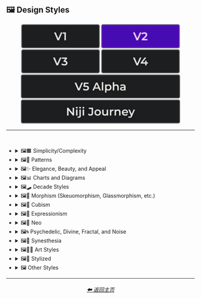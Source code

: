 <h2>🖼 Design Styles</h2>

<div align="center">

[<img src="/Images/Repo_Parts/Buttons/Version_Buttons/button_version_V1_inactive.webp?raw=true" alt="MidJourney V1" height="64" />](/Pages/MJ_V1/Style_Pages/Sphere/Design_Styles.md)
[<img src="/Images/Repo_Parts/Buttons/Version_Buttons/button_version_V2_active.webp?raw=true" alt="MidJourney V2" height="64" />](/Pages/MJ_V2/Style_Pages/Sphere/Design_Styles.md)
[<img src="/Images/Repo_Parts/Buttons/Version_Buttons/button_version_V3_inactive.webp?raw=true" alt="MidJourney V3" height="64" />](/Pages/MJ_V3/Style_Pages/Sphere/Design_Styles.md)
[<img src="/Images/Repo_Parts/Buttons/Version_Buttons/button_version_V4_inactive.webp?raw=true" alt="MidJourney V4" height="64" />](/Pages/MJ_V4/Style_Pages/Just_The_Style/Design_Styles.md)
<br>
[<img src="/Images/Repo_Parts/Buttons/Version_Buttons/button_version_V5_Alpha_inactive_half.webp?raw=true" alt="MidJourney V5" height="64" />](/Pages/MJ_V5/Style_Pages/Just_The_Style/Design_Styles.md)
[<img src="/Images/Repo_Parts/Buttons/Version_Buttons/button_version_niji_inactive_half.webp?raw=true" alt="Niji Journey" height="64" />](/Pages/Niji_Journey/Style_Pages/Design_Styles.md)

</div>

<hr>
<br>


- <details><summary>🖼🟧 Simplicity/Complexity</summary><p><div align="center">

    | Simple | Simplicity | Basic |
    | :-: | :-: | :-: |
    | <img src="/Images/MJ_V2/MidJourney_Styles_(sphere)/sphere_Simple.webp?raw=true" width="256" /> | <img src="/Images/MJ_V2/MidJourney_Styles_(sphere)/Wave_13/sphere_Simplicity.webp?raw=true" width="256" /> | <img src="/Images/MJ_V2/MidJourney_Styles_(sphere)/sphere_basic.webp?raw=true" width="256" /> |
    
    <br>
    
    | Details | Detailed | Hyperdetailed |
    | :-: | :-: | :-: |
    | <img src="/Images/MJ_V2/MidJourney_Styles_(sphere)/Wave_14/sphere_Details.webp?raw=true" width="256" /> | <img src="/Images/MJ_V2/MidJourney_Styles_(sphere)/sphere_detailed.webp?raw=true" width="256" /> | <img src="/Images/MJ_V2/MidJourney_Styles_(sphere)/sphere_hyperdetailed.webp?raw=true" width="256" /> |

    <br>

    | Ornate |
    | :-: |
    | <img src="/Images/MJ_V2/MidJourney_Styles_(sphere)/sphere_Ornate.webp?raw=true" width="256" /> |
    
    <br>

    | Complex | Complexity | Multiplex |
    | :-: | :-: | :-: |
    | <img src="/Images/MJ_V2/MidJourney_Styles_(sphere)/sphere_Complex.webp?raw=true" width="256" /> | <img src="/Images/MJ_V2/MidJourney_Styles_(sphere)/Wave_13/sphere_Complexity.webp?raw=true" width="256" /> | <img src="/Images/MJ_V2/MidJourney_Styles_(sphere)/sphere_Multiplex.webp?raw=true" width="256" /> |
    
    <br>

    | Kolmogorov Complexity | Cluttered | Greeble |
    | :-: | :-: | :-: |
    | <img src="/Images/MJ_V2/MidJourney_Styles_(sphere)/sphere_Kolmogorov_Complexity.webp?raw=true" width="256" /> | <img src="/Images/MJ_V2/MidJourney_Styles_(sphere)/sphere_Cluttered.webp?raw=true" width="256" /> | <img src="/Images/MJ_V2/MidJourney_Styles_(sphere)/sphere_Greeble.webp?raw=true" width="256" /> |

    <br>

    | Chaotic | Confusing | Incoherent |
    | :-: | :-: | :-: |
    | <img src="/Images/MJ_V2/MidJourney_Styles_(sphere)/sphere_Chaotic.webp?raw=true" width="256" /> | <img src="/Images/MJ_V2/MidJourney_Styles_(sphere)/sphere_Confusing.webp?raw=true" width="256" /> | <img src="/Images/MJ_V2/MidJourney_Styles_(sphere)/sphere_Incoherent.webp?raw=true" width="256" /> |
    
    <br>

    | Intricate | Surface Detail | Intricate Surface Detail |
    | :-: | :-: | :-: |
    | <img src="/Images/MJ_V2/MidJourney_Styles_(sphere)/sphere_Intricate.webp?raw=true" width="256" /> | <img src="/Images/MJ_V2/MidJourney_Styles_(sphere)/sphere_Surface_Detail.webp?raw=true" width="256" /> | <img src="/Images/MJ_V2/MidJourney_Styles_(sphere)/sphere_Intricate_Surface_Detail.webp?raw=true" width="256" /> |
    
    <br>
    
    | Minimalist | Maximalist | Intricate Maximalism |
    | :-: | :-: | :-: |
    | <img src="/Images/MJ_V2/MidJourney_Styles_(sphere)/sphere_minimalist.webp?raw=true" width="256" /> | <img src="/Images/MJ_V2/MidJourney_Styles_(sphere)/sphere_maximalist.webp?raw=true" width="256" /> | <img src="/Images/MJ_V2/MidJourney_Styles_(sphere)/sphere_Intricatemaximalism.webp?raw=true" width="256" /> |

    <br>
    
    | Flat | Flat Design | Ukiyo-e Flat Design |
    | :-: | :-: | :-: |
    | <img src="/Images/MJ_V2/MidJourney_Styles_(sphere)/sphere_flat.webp?raw=true" width="256" /> | <img src="/Images/MJ_V2/MidJourney_Styles_(sphere)/sphere_FlatDesign.webp?raw=true" width="256" /> | <img src="/Images/MJ_V2/MidJourney_Styles_(sphere)/sphere_Ukiyo-eflatdesign.webp?raw=true" width="256" /> |

    <br>
    
    | Isotype |
    | :-: |
    | <img src="/Images/MJ_V2/MidJourney_Styles_(sphere)/sphere_Isotype.webp?raw=true" width="256" /> |

    <br>
    
    | Flat Shading |
    | :-: |
    | <img src="/Images/MJ_V2/MidJourney_Styles_(sphere)/sphere_FlatShading.webp?raw=true" width="256" /> |
    
  </div></p></details>
    
    
    
- <details><summary>🖼🎨 Patterns</summary><p><div align="center">

    | Patterns | Polka Dot | Pinstripe |
    | :-: | :-: | :-: |
    | <img src="/Images/MJ_V2/MidJourney_Styles_(sphere)/sphere_patterns.webp?raw=true" width="256" /> | <img src="/Images/MJ_V2/MidJourney_Styles_(sphere)/sphere_PolkaDot.webp?raw=true" width="256" /> | <img src="/Images/MJ_V2/MidJourney_Styles_(sphere)/sphere_Pinstripe.webp?raw=true" width="256" /> |
    
    <br>
    
    | Grid | Axis Lines | Checkerboard |
    | :-: | :-: | :-: |
    | <img src="/Images/MJ_V2/MidJourney_Styles_(sphere)/sphere_Grid.webp?raw=true" width="256" /> | <img src="/Images/MJ_V2/MidJourney_Styles_(sphere)/Wave_14/sphere_Axis_Lines.webp?raw=true" width="256" /> | <img src="/Images/MJ_V2/MidJourney_Styles_(sphere)/sphere_Checkerboard.webp?raw=true" width="256" /> |

    <br>

    | Halftone |
    | :-: |
    | <img src="/Images/MJ_V2/MidJourney_Styles_(sphere)/sphere_halftone.webp?raw=true" width="256" /> |

    <br>
    
    | Camouflage | Damask Patterns | Memphis Pattern |
    | :-: | :-: | :-: |
    | <img src="/Images/MJ_V2/MidJourney_Styles_(sphere)/sphere_Camouflage.webp?raw=true" width="256" /> | <img src="/Images/MJ_V2/MidJourney_Styles_(sphere)/sphere_DamaskPatterns.webp?raw=true" width="256" /> | <img src="/Images/MJ_V2/MidJourney_Styles_(sphere)/sphere_MemphisPattern.webp?raw=true" width="256" /> |
    
    <br>
    
    | Parametric Patterns | Diffraction Patterns | Voronoi |
    | :-: | :-: | :-: |
    | <img src="/Images/MJ_V2/MidJourney_Styles_(sphere)/sphere_Parametricpatterns.webp?raw=true" width="256" /> | <img src="/Images/MJ_V2/MidJourney_Styles_(sphere)/sphere_DiffractionPatterns.webp?raw=true" width="256" /> | <img src="/Images/MJ_V2/MidJourney_Styles_(sphere)/sphere_Voronoi.webp?raw=true" width="256" /> |
    
    <br>
    
    | Zebra Pattern | Tiger Pattern | Cow Pattern |
    | :-: | :-: | :-: |
    | <img src="/Images/MJ_V2/MidJourney_Styles_(sphere)/sphere_ZebraPattern.webp?raw=true" width="256" /> | <img src="/Images/MJ_V2/MidJourney_Styles_(sphere)/sphere_TigerPattern.webp?raw=true" width="256" /> | <img src="/Images/MJ_V2/MidJourney_Styles_(sphere)/Wave_11/sphere_Cow_Pattern.webp?raw=true" width="256" /> |

    <br>

    | Rorschach |
    | :-: |
    | <img src="/Images/MJ_V2/MidJourney_Styles_(sphere)/sphere_Rorschach.webp?raw=true" width="256" /> |

  </div></p></details>



- <details><summary>🖼✨ Elegance, Beauty, and Appeal</summary><p><div align="center">

    | Elegant | Elegance |
    | :-: | :-: |
    | <img src="/Images/MJ_V2/MidJourney_Styles_(sphere)/sphere_Elegant.webp?raw=true" width="256" /> | <img src="/Images/MJ_V2/MidJourney_Styles_(sphere)/Wave_13/sphere_Elegance.webp?raw=true" width="256" /> |

    <br>

    | Beauty | Beautiful |
    | :-: | :-: |
    | <img src="/Images/MJ_V2/MidJourney_Styles_(sphere)/Wave_13/sphere_Beauty.webp?raw=true" width="256" /> | <img src="/Images/MJ_V2/MidJourney_Styles_(sphere)/sphere_Beautiful.webp?raw=true" width="256" /> |

    <br>

    | Appeal | Appealing | Marvelous |
    | :-: | :-: | :-: |
    | <img src="/Images/MJ_V2/MidJourney_Styles_(sphere)/Wave_13/sphere_Appeal.webp?raw=true" width="256" /> | <img src="/Images/MJ_V2/MidJourney_Styles_(sphere)/sphere_Appealing.webp?raw=true" width="256" /> | <img src="/Images/MJ_V2/MidJourney_Styles_(sphere)/sphere_Marvelous.webp?raw=true" width="256" /> |
    
    <br>

    | Luxury | Luxurious | Luxe |
    | :-: | :-: | :-: |
    | <img src="/Images/MJ_V2/MidJourney_Styles_(sphere)/sphere_Luxury.webp?raw=true" width="256" /> | <img src="/Images/MJ_V2/MidJourney_Styles_(sphere)/Wave_9/sphere_Luxurious.webp?raw=true" width="256" /> | <img src="/Images/MJ_V2/MidJourney_Styles_(sphere)/Wave_9/sphere_Luxe.webp?raw=true" width="256" /> |
    
    <br>
    
    | Low-Quality | Medium-Quality |
    | :-: | :-: |
    | <img src="/Images/MJ_V2/MidJourney_Styles_(sphere)/Wave_10/sphere_Low-Quality.webp?raw=true" width="256" /> | <img src="/Images/MJ_V2/MidJourney_Styles_(sphere)/Wave_10/sphere_Medium-Quality.webp?raw=true" width="256" /> |
    
    <br>
    
    | High-Quality | Ultra-Quality | Ultra Quality |
    | :-: | :-: | :-: |
    | <img src="/Images/MJ_V2/MidJourney_Styles_(sphere)/Wave_10/sphere_High-Quality.webp?raw=true" width="256" /> | <img src="/Images/MJ_V2/MidJourney_Styles_(sphere)/Wave_10/sphere_Ultra-Quality.webp?raw=true" width="256" /> | <img src="/Images/MJ_V2/MidJourney_Styles_(sphere)/Wave_10/sphere_Ultra_Quality.webp?raw=true" width="256" /> |

    <br>

    | Perfection |
    | :-: |
    | <img src="/Images/MJ_V2/MidJourney_Styles_(sphere)/sphere_Perfection.webp?raw=true" width="256" /> |

  </div></p></details>



- <details><summary>🖼📊 Charts and Diagrams</summary><p><div align="center">

    | Chart | Graph | Diagram |
    | :-: | :-: | :-: |
    | <img src="/Images/MJ_V2/MidJourney_Styles_(sphere)/sphere_Chart.webp?raw=true" width="256" /> | <img src="/Images/MJ_V2/MidJourney_Styles_(sphere)/sphere_Graph.webp?raw=true" width="256" /> | <img src="/Images/MJ_V2/MidJourney_Styles_(sphere)/sphere_Diagram.webp?raw=true" width="256" /> |
    
    <br>
    
    | Ideogram | Pictogram | Phase-Space |
    | :-: | :-: | :-: |
    | <img src="/Images/MJ_V2/MidJourney_Styles_(sphere)/sphere_Ideogram.webp?raw=true" width="256" /> | <img src="/Images/MJ_V2/MidJourney_Styles_(sphere)/sphere_Pictogram.webp?raw=true" width="256" /> | <img src="/Images/MJ_V2/MidJourney_Styles_(sphere)/sphere_Phase-Space.webp?raw=true" width="256" /> |
    
    <br>
    
    | Feynman Diagram | Map | Schematic |
    | :-: | :-: | :-: |
    | <img src="/Images/MJ_V2/MidJourney_Styles_(sphere)/sphere_FeynmanDiagram.webp?raw=true" width="256" /> | <img src="/Images/MJ_V2/MidJourney_Styles_(sphere)/sphere_Map.webp?raw=true" width="256" /> | <img src="/Images/MJ_V2/MidJourney_Styles_(sphere)/sphere_Schematic.webp?raw=true" width="256" /> |

  </div></p></details>



- <details><summary>🖼🛹 Decade Styles</summary><p><div align="center">

    | 20s | 20s Pattern | 1920s Decor |
    | :-: | :-: | :-: |
    | <img src="/Images/MJ_V2/MidJourney_Styles_(sphere)/sphere_20s.webp?raw=true" width="256" /> | <img src="/Images/MJ_V2/MidJourney_Styles_(sphere)/sphere_20sPattern.webp?raw=true" width="256" /> | <img src="/Images/MJ_V2/MidJourney_Styles_(sphere)/sphere_1920sDecor.webp?raw=true" width="256" /> |
    
    <br>
    
    | 30s | 30s Pattern | 1930s Decor |
    | :-: | :-: | :-: |
    | <img src="/Images/MJ_V2/MidJourney_Styles_(sphere)/sphere_30s.webp?raw=true" width="256" /> | <img src="/Images/MJ_V2/MidJourney_Styles_(sphere)/sphere_30sPattern.webp?raw=true" width="256" /> | <img src="/Images/MJ_V2/MidJourney_Styles_(sphere)/sphere_1930sDecor.webp?raw=true" width="256" /> |
    
    <br>
    
    | 40s | 40s Pattern | 1940s Decor |
    | :-: | :-: | :-: |
    | <img src="/Images/MJ_V2/MidJourney_Styles_(sphere)/sphere_40s.webp?raw=true" width="256" /> | <img src="/Images/MJ_V2/MidJourney_Styles_(sphere)/sphere_40sPattern.webp?raw=true" width="256" /> | <img src="/Images/MJ_V2/MidJourney_Styles_(sphere)/sphere_1940sDecor.webp?raw=true" width="256" /> |
    
    <br>

    | 50s | 50s Pattern | 1950s Decor |
    | :-: | :-: | :-: |
    | <img src="/Images/MJ_V2/MidJourney_Styles_(sphere)/sphere_50s.webp?raw=true" width="256" /> | <img src="/Images/MJ_V2/MidJourney_Styles_(sphere)/sphere_50sPattern.webp?raw=true" width="256" /> | <img src="/Images/MJ_V2/MidJourney_Styles_(sphere)/sphere_1950sDecor.webp?raw=true" width="256" /> |
    
    <br>
    
    | 60s | 60s Pattern | 1960s Decor |
    | :-: | :-: | :-: |
    | <img src="/Images/MJ_V2/MidJourney_Styles_(sphere)/sphere_60s.webp?raw=true" width="256" /> | <img src="/Images/MJ_V2/MidJourney_Styles_(sphere)/sphere_60sPattern.webp?raw=true" width="256" /> | <img src="/Images/MJ_V2/MidJourney_Styles_(sphere)/sphere_1960sDecor.webp?raw=true" width="256" /> |
    
    <br>
    
    | 70s | 70s Pattern | 1970s Decor |
    | :-: | :-: | :-: |
    | <img src="/Images/MJ_V2/MidJourney_Styles_(sphere)/sphere_70s.webp?raw=true" width="256" /> | <img src="/Images/MJ_V2/MidJourney_Styles_(sphere)/sphere_70sPattern.webp?raw=true" width="256" /> | <img src="/Images/MJ_V2/MidJourney_Styles_(sphere)/sphere_1970sDecor.webp?raw=true" width="256" /> |
    
    <br>

    | 80s | 80s Pattern | 1980s Decor |
    | :-: | :-: | :-: |
    | <img src="/Images/MJ_V2/MidJourney_Styles_(sphere)/sphere_80s.webp?raw=true" width="256" /> | <img src="/Images/MJ_V2/MidJourney_Styles_(sphere)/sphere_80sPattern.webp?raw=true" width="256" /> | <img src="/Images/MJ_V2/MidJourney_Styles_(sphere)/sphere_1980sDecor.webp?raw=true" width="256" /> |
    
    <br>
    
    | 90s | 90s Pattern | 1990s Decor |
    | :-: | :-: | :-: |
    | <img src="/Images/MJ_V2/MidJourney_Styles_(sphere)/sphere_90s.webp?raw=true" width="256" /> | <img src="/Images/MJ_V2/MidJourney_Styles_(sphere)/sphere_90sPattern.webp?raw=true" width="256" /> | <img src="/Images/MJ_V2/MidJourney_Styles_(sphere)/sphere_1990sDecor.webp?raw=true" width="256" /> |
    
    <br>
    
    | Y2K Design | Y2K Pattern |
    | :-: | :-: |
    | <img src="/Images/MJ_V2/MidJourney_Styles_(sphere)/sphere_Y2Kdesign.webp?raw=true" width="256" /> | <img src="/Images/MJ_V2/MidJourney_Styles_(sphere)/sphere_Y2KPattern.webp?raw=true" width="256" /> |
    
    <br>

    | 2000s Pattern | 2000s Decor |
    | :-: | :-: |
    | <img src="/Images/MJ_V2/MidJourney_Styles_(sphere)/sphere_2000sPattern.webp?raw=true" width="256" /> | <img src="/Images/MJ_V2/MidJourney_Styles_(sphere)/sphere_2000sDecor.webp?raw=true" width="256" /> |

    <br>

    | 2010s Decor | 2020s Decor |
    | :-: | :-: |
    | <img src="/Images/MJ_V2/MidJourney_Styles_(sphere)/sphere_2010sDecor.webp?raw=true" width="256" /> | <img src="/Images/MJ_V2/MidJourney_Styles_(sphere)/sphere_2020sDecor.webp?raw=true" width="256" /> |

    <br>

    | 1100s | 1200s | 1300s |
    | :-: | :-: | :-: |
    | <img src="/Images/MJ_V2/MidJourney_Styles_(sphere)/Wave_12/sphere_1100s.webp?raw=true" width="256" /> | <img src="/Images/MJ_V2/MidJourney_Styles_(sphere)/Wave_12/sphere_1200s.webp?raw=true" width="256" /> | <img src="/Images/MJ_V2/MidJourney_Styles_(sphere)/Wave_12/sphere_1300s.webp?raw=true" width="256" /> |
    
    <br>
    
    | 1400s | 1500s | 1600s |
    | :-: | :-: | :-: |
    | <img src="/Images/MJ_V2/MidJourney_Styles_(sphere)/Wave_12/sphere_1400s.webp?raw=true" width="256" /> | <img src="/Images/MJ_V2/MidJourney_Styles_(sphere)/Wave_12/sphere_1500s.webp?raw=true" width="256" /> | <img src="/Images/MJ_V2/MidJourney_Styles_(sphere)/Wave_12/sphere_1600s.webp?raw=true" width="256" /> |
    
    <br>
    
    | 1700s | 1800s | 1900s |
    | :-: | :-: | :-: |
    | <img src="/Images/MJ_V2/MidJourney_Styles_(sphere)/Wave_12/sphere_1700s.webp?raw=true" width="256" /> | <img src="/Images/MJ_V2/MidJourney_Styles_(sphere)/Wave_12/sphere_1800s.webp?raw=true" width="256" /> | <img src="/Images/MJ_V2/MidJourney_Styles_(sphere)/Wave_12/sphere_1900s.webp?raw=true" width="256" /> |
    
    <br>
    
    | 1950s | 1960s | 1970s |
    | :-: | :-: | :-: |
    | <img src="/Images/MJ_V2/MidJourney_Styles_(sphere)/Wave_12/sphere_1950s.webp?raw=true" width="256" /> | <img src="/Images/MJ_V2/MidJourney_Styles_(sphere)/Wave_12/sphere_1960s.webp?raw=true" width="256" /> | <img src="/Images/MJ_V2/MidJourney_Styles_(sphere)/Wave_12/sphere_1970s.webp?raw=true" width="256" /> |
    
    <br>
    
    | 1980s | 1990s | 2000s |
    | :-: | :-: | :-: |
    | <img src="/Images/MJ_V2/MidJourney_Styles_(sphere)/Wave_12/sphere_1980s.webp?raw=true" width="256" /> | <img src="/Images/MJ_V2/MidJourney_Styles_(sphere)/Wave_12/sphere_1990s.webp?raw=true" width="256" /> | <img src="/Images/MJ_V2/MidJourney_Styles_(sphere)/Wave_12/sphere_2000s.webp?raw=true" width="256" /> |
    
    <br>
    
    | 2010s | 2020s | 3000s |
    | :-: | :-: | :-: |
    | <img src="/Images/MJ_V2/MidJourney_Styles_(sphere)/Wave_12/sphere_2010s.webp?raw=true" width="256" /> | <img src="/Images/MJ_V2/MidJourney_Styles_(sphere)/Wave_12/sphere_2020s.webp?raw=true" width="256" /> | <img src="/Images/MJ_V2/MidJourney_Styles_(sphere)/Wave_12/sphere_3000s.webp?raw=true" width="256" /> |
    
    <br>
    
    | 4000s | 5000s |
    | :-: | :-: |
    | <img src="/Images/MJ_V2/MidJourney_Styles_(sphere)/Wave_12/sphere_4000s.webp?raw=true" width="256" /> | <img src="/Images/MJ_V2/MidJourney_Styles_(sphere)/Wave_12/sphere_5000s.webp?raw=true" width="256" /> |

  </div></p></details>



- <details><summary>🖼🎰 Morphism (Skeuomorphism, Glassmorphism, etc.)</summary><p><div align="center">

    | Morphism |
    | :-: |
    | <img src="/Images/MJ_V2/MidJourney_Styles_(sphere)/Wave_13/sphere_Morphism.webp?raw=true" width="256" /> |
    
    <br>

    | Skeuomorphism | Neumorphism |
    | :-: | :-: |
    | <img src="/Images/MJ_V2/MidJourney_Styles_(sphere)/sphere_skeuomorphism.webp?raw=true" width="256" /> | <img src="/Images/MJ_V2/MidJourney_Styles_(sphere)/sphere_neumorphism.webp?raw=true" width="256" /> |
    
    <br>

    | Neomorphism |
    | :-: |
    | <img src="/Images/MJ_V2/MidJourney_Styles_(sphere)/Wave_11/sphere_Neomorphism.webp?raw=true" width="256" /> |

    <br>
    
    | Glassmorphism | Claymorphism |
    | :-: | :-: |
    | <img src="/Images/MJ_V2/MidJourney_Styles_(sphere)/sphere_glassmorphism.webp?raw=true" width="256" /> | <img src="/Images/MJ_V2/MidJourney_Styles_(sphere)/sphere_claymorphism.webp?raw=true" width="256" /> |

  </div></p></details>



- <details><summary>🖼🧊 Cubism</summary><p><div align="center">

    | Cubism | Synthetic Cubism | Mechanistic Cubism |
    | :-: | :-: | :-: |
    | <img src="/Images/MJ_V2/MidJourney_Styles_(sphere)/sphere_cubism.webp?raw=true" width="256" /> | <img src="/Images/MJ_V2/MidJourney_Styles_(sphere)/sphere_syntheticcubism.webp?raw=true" width="256" /> | <img src="/Images/MJ_V2/MidJourney_Styles_(sphere)/sphere_mechanisticcubism.webp?raw=true" width="256" /> |
    
    <br>
    
    | Proto-Cubism | Cubo-Futurism |
    | :-: | :-: |
    | <img src="/Images/MJ_V2/MidJourney_Styles_(sphere)/sphere_Proto-Cubism.webp?raw=true" width="256" /> | <img src="/Images/MJ_V2/MidJourney_Styles_(sphere)/sphere_Cubo-Futurism.webp?raw=true" width="256" /> |

  </div></p></details>



- <details><summary>🖼🦋 Expressionism</summary><p><div align="center">

    | Expressionism | Cubo-Expressionism |
    | :-: | :-: |
    | <img src="/Images/MJ_V2/MidJourney_Styles_(sphere)/sphere_expressionism.webp?raw=true" width="256" /> | <img src="/Images/MJ_V2/MidJourney_Styles_(sphere)/sphere_cubo-expressionism.webp?raw=true" width="256" /> |
    
    <br>
    
    | Figurative Expressionism | Abstract Expressionism |
    | :-: | :-: |
    | <img src="/Images/MJ_V2/MidJourney_Styles_(sphere)/sphere_figurativeexpressionism.webp?raw=true" width="256" /> | <img src="/Images/MJ_V2/MidJourney_Styles_(sphere)/sphere_abstractexpressionism.webp?raw=true" width="256" /> |

  </div></p></details>



- <details><summary>🖼🔮 Neo</summary><p><div align="center">

    | Neo |
    | :-: |
    | <img src="/Images/MJ_V2/MidJourney_Styles_(sphere)/Wave_13/sphere_Neo.webp?raw=true" width="256" /> |
    
    <br>

    | Neo-Baroque | Neo-Byzantine | Neo-Rococo |
    | :-: | :-: | :-: |
    | <img src="/Images/MJ_V2/MidJourney_Styles_(sphere)/sphere_neo-baroque.webp?raw=true" width="256" /> | <img src="/Images/MJ_V2/MidJourney_Styles_(sphere)/sphere_neo-byzantine.webp?raw=true" width="256" /> | <img src="/Images/MJ_V2/MidJourney_Styles_(sphere)/sphere_neo-rococo.webp?raw=true" width="256" /> |

    <br>

    | Neoclassicism | Neoplasticism |
    | :-: | :-: |
    | <img src="/Images/MJ_V2/MidJourney_Styles_(sphere)/sphere_neoclassicism.webp?raw=true" width="256" /> | <img src="/Images/MJ_V2/MidJourney_Styles_(sphere)/sphere_neoplasticism.webp?raw=true" width="256" /> |

    <br>
    
    | Neo-Dada | Neo-Futurism | NeoSon |
    | :-: | :-: | :-: |
    | <img src="/Images/MJ_V2/MidJourney_Styles_(sphere)/sphere_Neo-Dada.webp?raw=true" width="256" /> | <img src="/Images/MJ_V2/MidJourney_Styles_(sphere)/sphere_Neo-Futurism.webp?raw=true" width="256" /> | <img src="/Images/MJ_V2/MidJourney_Styles_(sphere)/sphere_NeoSon.webp?raw=true" width="256" /> |
    
    <br>
    
    | Neo-Tokyo | Neo-Concretism | Neo-Impressionism |
    | :-: | :-: | :-: |
    | <img src="/Images/MJ_V2/MidJourney_Styles_(sphere)/sphere_Neo-Tokyo.webp?raw=true" width="256" /> | <img src="/Images/MJ_V2/MidJourney_Styles_(sphere)/sphere_neo-concretism.webp?raw=true" width="256" /> | <img src="/Images/MJ_V2/MidJourney_Styles_(sphere)/sphere_Neo-Impressionism.webp?raw=true" width="256" /> |

  </div></p></details>



- <details><summary>🖼🌀 Psychedelic, Divine, Fractal, and Noise</summary><p><div align="center">

    | Psychedelic | Psychedelia | Psychedelica |
    | :-: | :-: | :-: |
    | <img src="/Images/MJ_V2/MidJourney_Styles_(sphere)/Wave_13/sphere_Psychedelic.webp?raw=true" width="256" /> | <img src="/Images/MJ_V2/MidJourney_Styles_(sphere)/Wave_10/sphere_Psychedelia.webp?raw=true" width="256" /> | <img src="/Images/MJ_V2/MidJourney_Styles_(sphere)/sphere_Psychedelica.webp?raw=true" width="256" /> |

    <br>

    | Psychedelic Design | Trippy | Hallucination |
    | :-: | :-: | :-: |
    | <img src="/Images/MJ_V2/MidJourney_Styles_(sphere)/sphere_PsychedelicDesign.webp?raw=true" width="256" /> | <img src="/Images/MJ_V2/MidJourney_Styles_(sphere)/Wave_10/sphere_Trippy.webp?raw=true" width="256" /> | <img src="/Images/MJ_V2/MidJourney_Styles_(sphere)/sphere_Hallucination.webp?raw=true" width="256" /> |

    <br>

    | Acidwave |
    | :-: |
    | <img src="/Images/MJ_V2/MidJourney_Styles_(sphere)/sphere_Acidwave.webp?raw=true" width="256" /> |

    <br>

    | LSD | DMT |
    | :-: | :-: |
    | <img src="/Images/MJ_V2/MidJourney_Styles_(sphere)/Wave_10/sphere_LSD.webp?raw=true" width="256" /> | <img src="/Images/MJ_V2/MidJourney_Styles_(sphere)/Wave_10/sphere_DMT.webp?raw=true" width="256" /> |

    <br>
    
    | Lysergic | Tryptamine | Mescaline |
    | :-: | :-: | :-: |
    | <img src="/Images/MJ_V2/MidJourney_Styles_(sphere)/sphere_Lysergic.webp?raw=true" width="256" /> | <img src="/Images/MJ_V2/MidJourney_Styles_(sphere)/sphere_Tryptamine.webp?raw=true" width="256" /> | <img src="/Images/MJ_V2/MidJourney_Styles_(sphere)/sphere_Mescaline.webp?raw=true" width="256" /> |

    <br>
    
    | Kaleidoscope | Teleidoscope |
    | :-: | :-: |
    | <img src="/Images/MJ_V2/MidJourney_Styles_(sphere)/sphere_Kaleidoscope.webp?raw=true" width="256" /> | <img src="/Images/MJ_V2/MidJourney_Styles_(sphere)/Wave_11/sphere_Teleidoscope.webp?raw=true" width="256" /> |
    
    <br>

    | Spirograph | Mandala |
    | :-: | :-: |
    | <img src="/Images/MJ_V2/MidJourney_Styles_(sphere)/sphere_Spirograph.webp?raw=true" width="256" /> | <img src="/Images/MJ_V2/MidJourney_Styles_(sphere)/sphere_mandala.webp?raw=true" width="256" /> |

    <br>
    
    | Hippie | Hyperbolic |
    | :-: | :-: |
    | <img src="/Images/MJ_V2/MidJourney_Styles_(sphere)/sphere_Hippie.webp?raw=true" width="256" /> | <img src="/Images/MJ_V2/MidJourney_Styles_(sphere)/sphere_hyperbolic.webp?raw=true" width="256" /> |

    <br>

    | Flower of Life | Sacred Geometry |
    | :-: | :-: |
    | <img src="/Images/MJ_V2/MidJourney_Styles_(sphere)/Wave_11/sphere_Flower_of_Life.webp?raw=true" width="256" /> | <img src="/Images/MJ_V2/MidJourney_Styles_(sphere)/Wave_9/sphere_Sacred_Geometry.webp?raw=true" width="256" /> |

    <br>

    | Chakra | Aura | Quantum |
    | :-: | :-: | :-: |
    | <img src="/Images/MJ_V2/MidJourney_Styles_(sphere)/sphere_Chakra.webp?raw=true" width="256" /> | <img src="/Images/MJ_V2/MidJourney_Styles_(sphere)/sphere_Aura.webp?raw=true" width="256" /> | <img src="/Images/MJ_V2/MidJourney_Styles_(sphere)/sphere_Quantum.webp?raw=true" width="256" /> |
    
    <br>

    | Divine | Ineffable | Sacred |
    | :-: | :-: | :-: |
    | <img src="/Images/MJ_V2/MidJourney_Styles_(sphere)/sphere_Divine.webp?raw=true" width="256" /> | <img src="/Images/MJ_V2/MidJourney_Styles_(sphere)/sphere_Ineffable.webp?raw=true" width="256" /> | <img src="/Images/MJ_V2/MidJourney_Styles_(sphere)/Wave_9/sphere_Sacred.webp?raw=true" width="256" /> |
    
    <br>

    | Transcendent | Transcendental | Astral |
    | :-: | :-: | :-: |
    | <img src="/Images/MJ_V2/MidJourney_Styles_(sphere)/Wave_9/sphere_Transcendent.webp?raw=true" width="256" /> | <img src="/Images/MJ_V2/MidJourney_Styles_(sphere)/Wave_10/sphere_Transcendental.webp?raw=true" width="256" /> | <img src="/Images/MJ_V2/MidJourney_Styles_(sphere)/Wave_13/sphere_Astral.webp?raw=true" width="256" /> |

    <br>

    | Soul | Karma |
    | :-: | :-: |
    | <img src="/Images/MJ_V2/MidJourney_Styles_(sphere)/sphere_Soul.webp?raw=true" width="256" /> | <img src="/Images/MJ_V2/MidJourney_Styles_(sphere)/sphere_Karma.webp?raw=true" width="256" /> |

    <br>
    
    | Fractal | Fractal Art | Fractal Environment |
    | :-: | :-: | :-: |
    | <img src="/Images/MJ_V2/MidJourney_Styles_(sphere)/sphere_fractal.webp?raw=true" width="256" /> | <img src="/Images/MJ_V2/MidJourney_Styles_(sphere)/sphere_Fractal_Art.webp?raw=true" width="256" /> | <img src="/Images/MJ_V2/MidJourney_Styles_(sphere)/Wave_11/sphere_Fractal_Environment.webp?raw=true" width="256" /> |
    
    <br>

    | Mandelbrot | Multibrot |
    | :-: | :-: |
    | <img src="/Images/MJ_V2/MidJourney_Styles_(sphere)/sphere_Mandelbrot.webp?raw=true" width="256" /> | <img src="/Images/MJ_V2/MidJourney_Styles_(sphere)/sphere_Multibrot.webp?raw=true" width="256" /> |

    <br>
    
    | Mandelbox | Mandelbulb |
    | :-: | :-: |
    | <img src="/Images/MJ_V2/MidJourney_Styles_(sphere)/sphere_Mandelbox.webp?raw=true" width="256" /> | <img src="/Images/MJ_V2/MidJourney_Styles_(sphere)/sphere_Mandelbulb.webp?raw=true" width="256" /> |
    
    <br>
    
    | Julia-Set | Lyapunov-Fractal | Burning-Ship-Fractal |
    | :-: | :-: | :-: |
    | <img src="/Images/MJ_V2/MidJourney_Styles_(sphere)/sphere_Julia-Set.webp?raw=true" width="256" /> | <img src="/Images/MJ_V2/MidJourney_Styles_(sphere)/sphere_Lyapunov-Fractal.webp?raw=true" width="256" /> | <img src="/Images/MJ_V2/MidJourney_Styles_(sphere)/sphere_Burning-Ship-Fractal.webp?raw=true" width="256" /> |

    <br>
    
    | Newton Fractal | Newton-Fractal |
    | :-: | :-: |
    | <img src="/Images/MJ_V2/MidJourney_Styles_(sphere)/sphere_NewtonFractal.webp?raw=true" width="256" /> | <img src="/Images/MJ_V2/MidJourney_Styles_(sphere)/sphere_Newton-Fractal.webp?raw=true" width="256" /> |
    
    <br>
    
    | Noisy | Noise | White Noise |
    | :-: | :-: | :-: |
    | <img src="/Images/MJ_V2/MidJourney_Styles_(sphere)/sphere_Noisy.webp?raw=true" width="256" /> | <img src="/Images/MJ_V2/MidJourney_Styles_(sphere)/sphere_Noise.webp?raw=true" width="256" /> | <img src="/Images/MJ_V2/MidJourney_Styles_(sphere)/sphere_White_Noise.webp?raw=true" width="256" /> |
    
    <br>
    
    | Cell Noise | Perlin Noise | Simplex Noise |
    | :-: | :-: | :-: |
    | <img src="/Images/MJ_V2/MidJourney_Styles_(sphere)/sphere_CellNoise.webp?raw=true" width="256" /> | <img src="/Images/MJ_V2/MidJourney_Styles_(sphere)/sphere_PerlinNoise.webp?raw=true" width="256" /> | <img src="/Images/MJ_V2/MidJourney_Styles_(sphere)/sphere_SimplexNoise.webp?raw=true" width="256" /> |

  </div></p></details>


- <details><summary>🖼🌈 Synesthesia</summary><p><div align="center">

    | Synesthesia | Synesthetic |
    | :-: | :-: |
    | <img src="/Images/MJ_V2/MidJourney_Styles_(sphere)/sphere_Synesthesia.webp?raw=true" width="256" /> | <img src="/Images/MJ_V2/MidJourney_Styles_(sphere)/Wave_13/sphere_Synesthetic.webp?raw=true" width="256" /> |
    
    <br>
    
    | Chromesthesia | Music-Color Synesthesia | Musical-Color Synesthesia |
    | :-: | :-: | :-: |
    | <img src="/Images/MJ_V2/MidJourney_Styles_(sphere)/Wave_13/sphere_Chromesthesia.webp?raw=true" width="256" /> | <img src="/Images/MJ_V2/MidJourney_Styles_(sphere)/Wave_13/sphere_Music-Color_Synesthesia.webp?raw=true" width="256" /> | <img src="/Images/MJ_V2/MidJourney_Styles_(sphere)/Wave_13/sphere_Musical-Color_Synesthesia.webp?raw=true" width="256" /> |
    
    <br>
    
    | Music-Vision Synesthesia | Musical-Texture Synesthesia | Chords-Color Synesthesia |
    | :-: | :-: | :-: |
    | <img src="/Images/MJ_V2/MidJourney_Styles_(sphere)/Wave_13/sphere_Music-Vision_Synesthesia.webp?raw=true" width="256" /> | <img src="/Images/MJ_V2/MidJourney_Styles_(sphere)/Wave_13/sphere_Musical-Texture_Synesthesia.webp?raw=true" width="256" /> | <img src="/Images/MJ_V2/MidJourney_Styles_(sphere)/Wave_13/sphere_Chords-Color_Synesthesia.webp?raw=true" width="256" /> |
    
    <br>
    
    | Musical-Spatial Synesthesia | Music-Number Synesthesia | Music-Temperature Synesthesia |
    | :-: | :-: | :-: |
    | <img src="/Images/MJ_V2/MidJourney_Styles_(sphere)/Wave_13/sphere_Musical-Spatial_Synesthesia.webp?raw=true" width="256" /> | <img src="/Images/MJ_V2/MidJourney_Styles_(sphere)/Wave_13/sphere_Music-Number_Synesthesia.webp?raw=true" width="256" /> | <img src="/Images/MJ_V2/MidJourney_Styles_(sphere)/Wave_13/sphere_Music-Temperature_Synesthesia.webp?raw=true" width="256" /> |
    
    <br>
    
    | Music-Smell Synesthesia | Music-Taste Synesthesia |
    | :-: | :-: |
    | <img src="/Images/MJ_V2/MidJourney_Styles_(sphere)/Wave_13/sphere_Music-Smell_Synesthesia.webp?raw=true" width="256" /> | <img src="/Images/MJ_V2/MidJourney_Styles_(sphere)/Wave_13/sphere_Music-Taste_Synesthesia.webp?raw=true" width="256" /> |
    
    <br>
    
    | Auditory-Visual Synesthesia | Auditory-Tactile Synesthesia | Auditory-Gustatory Synesthesia |
    | :-: | :-: | :-: |
    | <img src="/Images/MJ_V2/MidJourney_Styles_(sphere)/Wave_13/sphere_Auditory-Visual_Synesthesia.webp?raw=true" width="256" /> | <img src="/Images/MJ_V2/MidJourney_Styles_(sphere)/Wave_13/sphere_Auditory-Tactile_Synesthesia.webp?raw=true" width="256" /> | <img src="/Images/MJ_V2/MidJourney_Styles_(sphere)/Wave_13/sphere_Auditory-Gustatory_Synesthesia.webp?raw=true" width="256" /> |
    
    <br>
    
    | Sound-Texture Synesthesia | Sound-Tactile Synesthesia | Sound-Touch Synesthesia |
    | :-: | :-: | :-: |
    | <img src="/Images/MJ_V2/MidJourney_Styles_(sphere)/Wave_13/sphere_Sound-Texture_Synesthesia.webp?raw=true" width="256" /> | <img src="/Images/MJ_V2/MidJourney_Styles_(sphere)/Wave_13/sphere_Sound-Tactile_Synesthesia.webp?raw=true" width="256" /> | <img src="/Images/MJ_V2/MidJourney_Styles_(sphere)/Wave_13/sphere_Sound-Touch_Synesthesia.webp?raw=true" width="256" /> |
    
    <br>
    
    | Sound-Shape Synesthesia | Sound-Number Synesthesia |
    | :-: | :-: |
    | <img src="/Images/MJ_V2/MidJourney_Styles_(sphere)/Wave_13/sphere_Sound-Shape_Synesthesia.webp?raw=true" width="256" /> | <img src="/Images/MJ_V2/MidJourney_Styles_(sphere)/Wave_13/sphere_Sound-Number_Synesthesia.webp?raw=true" width="256" /> |
    
    <br>
    
    | Sound-Kinetics Synesthesia | Sound-Temperature Synesthesia |
    | :-: | :-: |
    | <img src="/Images/MJ_V2/MidJourney_Styles_(sphere)/Wave_13/sphere_Sound-Kinetics_Synesthesia.webp?raw=true" width="256" /> | <img src="/Images/MJ_V2/MidJourney_Styles_(sphere)/Wave_13/sphere_Sound-Temperature_Synesthesia.webp?raw=true" width="256" /> |
    
    <br>
    
    | Sound-Smell Synesthesia | Sound-Taste Synesthesia |
    | :-: | :-: |
    | <img src="/Images/MJ_V2/MidJourney_Styles_(sphere)/Wave_13/sphere_Sound-Smell_Synesthesia.webp?raw=true" width="256" /> | <img src="/Images/MJ_V2/MidJourney_Styles_(sphere)/Wave_13/sphere_Sound-Taste_Synesthesia.webp?raw=true" width="256" /> |
    
    <br>
    
    | Aura Synesthesia | Personality-Color Synesthesia | Emotion-Color Synesthesia |
    | :-: | :-: | :-: |
    | <img src="/Images/MJ_V2/MidJourney_Styles_(sphere)/Wave_13/sphere_Aura_Synesthesia.webp?raw=true" width="256" /> | <img src="/Images/MJ_V2/MidJourney_Styles_(sphere)/Wave_13/sphere_Personality-Color_Synesthesia.webp?raw=true" width="256" /> | <img src="/Images/MJ_V2/MidJourney_Styles_(sphere)/Wave_13/sphere_Emotion-Color_Synesthesia.webp?raw=true" width="256" /> |
    
    <br>
    
    | Concepts-Color Synesthesia | Concepts-Shape Synesthesia |
    | :-: | :-: |
    | <img src="/Images/MJ_V2/MidJourney_Styles_(sphere)/Wave_13/sphere_Concepts-Color_Synesthesia.webp?raw=true" width="256" /> | <img src="/Images/MJ_V2/MidJourney_Styles_(sphere)/Wave_13/sphere_Concepts-Shape_Synesthesia.webp?raw=true" width="256" /> |
    
    <br>
    
    | Concept-Sound Synesthesia | Concept-Smell Synesthesia |
    | :-: | :-: |
    | <img src="/Images/MJ_V2/MidJourney_Styles_(sphere)/Wave_13/sphere_Concept-Sound_Synesthesia.webp?raw=true" width="256" /> | <img src="/Images/MJ_V2/MidJourney_Styles_(sphere)/Wave_13/sphere_Concept-Smell_Synesthesia.webp?raw=true" width="256" /> |
    
    <br>
    
    | Mathematical Concepts-Visual Synesthesia | Spatial-Sequence Synesthesia | Number-Form Synesthesia |
    | :-: | :-: | :-: |
    | <img src="/Images/MJ_V2/MidJourney_Styles_(sphere)/Wave_13/sphere_Mathematical_Concepts-Visual_Synesthesia.webp?raw=true" width="256" /> | <img src="/Images/MJ_V2/MidJourney_Styles_(sphere)/Wave_13/sphere_Spatial-Sequence_Synesthesia.webp?raw=true" width="256" /> | <img src="/Images/MJ_V2/MidJourney_Styles_(sphere)/Wave_13/sphere_Number-Form_Synesthesia.webp?raw=true" width="256" /> |
    
    <br>
    
    | Gustatory-Visual Synesthesia | Gustatory-Auditory Synesthesia | Gustatory-Tactile Synesthesia |
    | :-: | :-: | :-: |
    | <img src="/Images/MJ_V2/MidJourney_Styles_(sphere)/Wave_13/sphere_Gustatory-Visual_Synesthesia.webp?raw=true" width="256" /> | <img src="/Images/MJ_V2/MidJourney_Styles_(sphere)/Wave_13/sphere_Gustatory-Auditory_Synesthesia.webp?raw=true" width="256" /> | <img src="/Images/MJ_V2/MidJourney_Styles_(sphere)/Wave_13/sphere_Gustatory-Tactile_Synesthesia.webp?raw=true" width="256" /> |
    
    <br>
    
    | Olfactory-Visual Synesthesia | Kinetics-Color Synesthesia |
    | :-: | :-: |
    | <img src="/Images/MJ_V2/MidJourney_Styles_(sphere)/Wave_13/sphere_Olfactory-Visual_Synesthesia.webp?raw=true" width="256" /> | <img src="/Images/MJ_V2/MidJourney_Styles_(sphere)/Wave_13/sphere_Kinetics-Color_Synesthesia.webp?raw=true" width="256" /> |
    
    <br>
    
    | Grapheme-Shape Synesthesia | Grapheme-Texture Synesthesia | Grapheme-Image Synesthesia |
    | :-: | :-: | :-: |
    | <img src="/Images/MJ_V2/MidJourney_Styles_(sphere)/Wave_13/sphere_Grapheme-Shape_Synesthesia.webp?raw=true" width="256" /> | <img src="/Images/MJ_V2/MidJourney_Styles_(sphere)/Wave_13/sphere_Grapheme-Texture_Synesthesia.webp?raw=true" width="256" /> | <img src="/Images/MJ_V2/MidJourney_Styles_(sphere)/Wave_13/sphere_Grapheme-Image_Synesthesia.webp?raw=true" width="256" /> |
    
    <br>
    
    | Grapheme-Color Synesthesia | Grapheme-Sound Synesthesia | Grapheme-Temperature Synesthesia |
    | :-: | :-: | :-: |
    | <img src="/Images/MJ_V2/MidJourney_Styles_(sphere)/Wave_13/sphere_Grapheme-Color_Synesthesia.webp?raw=true" width="256" /> | <img src="/Images/MJ_V2/MidJourney_Styles_(sphere)/Wave_13/sphere_Grapheme-Sound_Synesthesia.webp?raw=true" width="256" /> | <img src="/Images/MJ_V2/MidJourney_Styles_(sphere)/Wave_13/sphere_Grapheme-Temperature_Synesthesia.webp?raw=true" width="256" /> |
    
    <br>
    
    | Grapheme-Smell Synesthesia | Grapheme-Taste Synesthesia |
    | :-: | :-: |
    | <img src="/Images/MJ_V2/MidJourney_Styles_(sphere)/Wave_13/sphere_Grapheme-Smell_Synesthesia.webp?raw=true" width="256" /> | <img src="/Images/MJ_V2/MidJourney_Styles_(sphere)/Wave_13/sphere_Grapheme-Taste_Synesthesia.webp?raw=true" width="256" /> |
    
    <br>
    
    | Lexeme-Olfactory Synesthesia | Lexeme-Taste Synesthesia | Lexical-Gustatory Synesthesia |
    | :-: | :-: | :-: |
    | <img src="/Images/MJ_V2/MidJourney_Styles_(sphere)/Wave_13/sphere_Lexeme-Olfactory_Synesthesia.webp?raw=true" width="256" /> | <img src="/Images/MJ_V2/MidJourney_Styles_(sphere)/Wave_13/sphere_Lexeme-Taste_Synesthesia.webp?raw=true" width="256" /> | <img src="/Images/MJ_V2/MidJourney_Styles_(sphere)/Wave_13/sphere_Lexical-Gustatory_Synesthesia.webp?raw=true" width="256" /> |
    
    <br>
    
    | Lexeme-Motor Synesthesia |
    | :-: |
    | <img src="/Images/MJ_V2/MidJourney_Styles_(sphere)/Wave_13/sphere_Lexeme-Motor_Synesthesia.webp?raw=true" width="256" /> |
    
    <br>
    
    | Lexeme-Color Synesthesia | Morpheme-Color Synesthesia | Words-Color Synesthesia |
    | :-: | :-: | :-: |
    | <img src="/Images/MJ_V2/MidJourney_Styles_(sphere)/Wave_13/sphere_Lexeme-Color_Synesthesia.webp?raw=true" width="256" /> | <img src="/Images/MJ_V2/MidJourney_Styles_(sphere)/Wave_13/sphere_Morpheme-Color_Synesthesia.webp?raw=true" width="256" /> | <img src="/Images/MJ_V2/MidJourney_Styles_(sphere)/Wave_13/sphere_Words-Color_Synesthesia.webp?raw=true" width="256" /> |
    
    <br>
    
    | Letter-Color Synesthesia | Letter-Shape Synesthesia |
    | :-: | :-: |
    | <img src="/Images/MJ_V2/MidJourney_Styles_(sphere)/Wave_13/sphere_Letter-Color_Synesthesia.webp?raw=true" width="256" /> | <img src="/Images/MJ_V2/MidJourney_Styles_(sphere)/Wave_13/sphere_Letter-Shape_Synesthesia.webp?raw=true" width="256" /> |
    
    <br>
    
    | Letter-Texture Synesthesia | Letter-Image Synesthesia | Letter-Personality Synesthesia |
    | :-: | :-: | :-: |
    | <img src="/Images/MJ_V2/MidJourney_Styles_(sphere)/Wave_13/sphere_Letter-Texture_Synesthesia.webp?raw=true" width="256" /> | <img src="/Images/MJ_V2/MidJourney_Styles_(sphere)/Wave_13/sphere_Letter-Image_Synesthesia.webp?raw=true" width="256" /> | <img src="/Images/MJ_V2/MidJourney_Styles_(sphere)/Wave_13/sphere_Letter-Personality_Synesthesia.webp?raw=true" width="256" /> |
    
    <br>
    
    | Letter-Smell Synesthesia | Letter-Taste Synesthesia |
    | :-: | :-: |
    | <img src="/Images/MJ_V2/MidJourney_Styles_(sphere)/Wave_13/sphere_Letter-Smell_Synesthesia.webp?raw=true" width="256" /> | <img src="/Images/MJ_V2/MidJourney_Styles_(sphere)/Wave_13/sphere_Letter-Taste_Synesthesia.webp?raw=true" width="256" /> |
    
    <br>
    
    | Letter-Sound Synesthesia | Letter-Spatial Location Synesthesia | Letter-Temperature Synesthesia |
    | :-: | :-: | :-: |
    | <img src="/Images/MJ_V2/MidJourney_Styles_(sphere)/Wave_13/sphere_Letter-Sound_Synesthesia.webp?raw=true" width="256" /> | <img src="/Images/MJ_V2/MidJourney_Styles_(sphere)/Wave_13/sphere_Letter-Spatial_Location_Synesthesia.webp?raw=true" width="256" /> | <img src="/Images/MJ_V2/MidJourney_Styles_(sphere)/Wave_13/sphere_Letter-Temperature_Synesthesia.webp?raw=true" width="256" /> |

  </div></p></details>


- <details><summary>🖼👩‍🎨 Art Styles</summary><p><div align="center">

    | Pop-Art | Warhol | Fauvism |
    | :-: | :-: | :-: |
    | <img src="/Images/MJ_V2/MidJourney_Styles_(sphere)/sphere_Pop-art.webp?raw=true" width="256" /> | <img src="/Images/MJ_V2/MidJourney_Styles_(sphere)/sphere_Warhol.webp?raw=true" width="256" /> | <img src="/Images/MJ_V2/MidJourney_Styles_(sphere)/sphere_fauvism.webp?raw=true" width="256" /> |

    <br>

    | Lo-fi | Hi-fi | High Fidelity |
    | :-: | :-: | :-: |
    | <img src="/Images/MJ_V2/MidJourney_Styles_(sphere)/sphere_lo-fi.webp?raw=true" width="256" /> | <img src="/Images/MJ_V2/MidJourney_Styles_(sphere)/sphere_hi-fi.webp?raw=true" width="256" /> | <img src="/Images/MJ_V2/MidJourney_Styles_(sphere)/sphere_High_Fidelity.webp?raw=true" width="256" /> |

    <br>
    
    | Biomorphic | Ornamental |
    | :-: | :-: |
    | <img src="/Images/MJ_V2/MidJourney_Styles_(sphere)/Wave_14/sphere_Biomorphic.webp?raw=true" width="256" /> | <img src="/Images/MJ_V2/MidJourney_Styles_(sphere)/Wave_14/sphere_Ornamental.webp?raw=true" width="256" /> |
    
    <br>

    | Bauhaus Style | Modernism | Composition |
    | :-: | :-: | :-: |
    | <img src="/Images/MJ_V2/MidJourney_Styles_(sphere)/sphere_Bauhausstyle.webp?raw=true" width="256" /> | <img src="/Images/MJ_V2/MidJourney_Styles_(sphere)/Wave_13/sphere_Modernism.webp?raw=true" width="256" /> | <img src="/Images/MJ_V2/MidJourney_Styles_(sphere)/Wave_14/sphere_Composition.webp?raw=true" width="256" /> |
    
    <br>

    | Transautomatism | Cloisonnism | Orphism |
    | :-: | :-: | :-: |
    | <img src="/Images/MJ_V2/MidJourney_Styles_(sphere)/sphere_transautomatism.webp?raw=true" width="256" /> | <img src="/Images/MJ_V2/MidJourney_Styles_(sphere)/sphere_cloisonnism.webp?raw=true" width="256" /> | <img src="/Images/MJ_V2/MidJourney_Styles_(sphere)/sphere_orphism.webp?raw=true" width="256" /> |
    
    <br>

    | Suprematism | Vorticism |
    | :-: | :-: |
    | <img src="/Images/MJ_V2/MidJourney_Styles_(sphere)/Wave_10/sphere_Suprematism.webp?raw=true" width="256" /> | <img src="/Images/MJ_V2/MidJourney_Styles_(sphere)/Wave_10/sphere_Vorticism.webp?raw=true" width="256" /> |

    <br>

    | Eccentrism | Ambiguous Art |
    | :-: | :-: |
    | <img src="/Images/MJ_V2/MidJourney_Styles_(sphere)/Wave_10/sphere_Eccentrism.webp?raw=true" width="256" /> | <img src="/Images/MJ_V2/MidJourney_Styles_(sphere)/sphere_Ambiguous_Art.webp?raw=true" width="256" /> |
    
    <br>
    
    | Rayonism | Spectralism | Luminism |
    | :-: | :-: | :-: |
    | <img src="/Images/MJ_V2/MidJourney_Styles_(sphere)/sphere_rayonism.webp?raw=true" width="256" /> | <img src="/Images/MJ_V2/MidJourney_Styles_(sphere)/sphere_spectralism.webp?raw=true" width="256" /> | <img src="/Images/MJ_V2/MidJourney_Styles_(sphere)/Wave_13/sphere_Luminism.webp?raw=true" width="256" /> |
    
    <br>

    | Muralism | Spatialism | Diptych |
    | :-: | :-: | :-: |
    | <img src="/Images/MJ_V2/MidJourney_Styles_(sphere)/sphere_muralism.webp?raw=true" width="256" /> | <img src="/Images/MJ_V2/MidJourney_Styles_(sphere)/sphere_spatialism.webp?raw=true" width="256" /> | <img src="/Images/MJ_V2/MidJourney_Styles_(sphere)/Wave_14/sphere_Diptych.webp?raw=true" width="256" /> |

    <br>

    | Precisionism | Regionalism |
    | :-: | :-: |
    | <img src="/Images/MJ_V2/MidJourney_Styles_(sphere)/sphere_precisionism.webp?raw=true" width="256" /> | <img src="/Images/MJ_V2/MidJourney_Styles_(sphere)/sphere_regionalism.webp?raw=true" width="256" /> |

    <br>
    
    | Classical | Classicism | Academicism |
    | :-: | :-: | :-: |
    | <img src="/Images/MJ_V2/MidJourney_Styles_(sphere)/Wave_11/sphere_Classical.webp?raw=true" width="256" /> | <img src="/Images/MJ_V2/MidJourney_Styles_(sphere)/sphere_classicism.webp?raw=true" width="256" /> | <img src="/Images/MJ_V2/MidJourney_Styles_(sphere)/sphere_academicism.webp?raw=true" width="256" /> |
    
    <br>

    | Miserablism | Synchronism | Romanticism |
    | :-: | :-: | :-: |
    | <img src="/Images/MJ_V2/MidJourney_Styles_(sphere)/sphere_miserablism.webp?raw=true" width="256" /> | <img src="/Images/MJ_V2/MidJourney_Styles_(sphere)/sphere_synchronism.webp?raw=true" width="256" /> | <img src="/Images/MJ_V2/MidJourney_Styles_(sphere)/sphere_romanticism.webp?raw=true" width="256" /> |
    
    <br>
    
    | Constructivist | Constructivism |
    | :-: | :-: |
    | <img src="/Images/MJ_V2/MidJourney_Styles_(sphere)/Wave_11/sphere_Constructivist.webp?raw=true" width="256" /> | <img src="/Images/MJ_V2/MidJourney_Styles_(sphere)/sphere_constructivism.webp?raw=true" width="256" /> |

    <br>
    
    | Baroque | Rococo | Positivism |
    | :-: | :-: | :-: |
    | <img src="/Images/MJ_V2/MidJourney_Styles_(sphere)/Wave_11/sphere_Baroque.webp?raw=true" width="256" /> | <img src="/Images/MJ_V2/MidJourney_Styles_(sphere)/Wave_11/sphere_Rococo.webp?raw=true" width="256" /> | <img src="/Images/MJ_V2/MidJourney_Styles_(sphere)/Wave_11/sphere_Positivism.webp?raw=true" width="256" /> |

    <br>

    | Pictorialism | Goth | Gothic |
    | :-: | :-: | :-: |
    | <img src="/Images/MJ_V2/MidJourney_Styles_(sphere)/sphere_pictorialism.webp?raw=true" width="256" /> | <img src="/Images/MJ_V2/MidJourney_Styles_(sphere)/sphere_Goth.webp?raw=true" width="256" /> | <img src="/Images/MJ_V2/MidJourney_Styles_(sphere)/Wave_13/sphere_Gothic.webp?raw=true" width="256" /> |

    <br>

    | Tubism | Naturalism | Idyllic |
    | :-: | :-: | :-: |
    | <img src="/Images/MJ_V2/MidJourney_Styles_(sphere)/sphere_tubism.webp?raw=true" width="256" /> | <img src="/Images/MJ_V2/MidJourney_Styles_(sphere)/sphere_naturalism.webp?raw=true" width="256" /> | <img src="/Images/MJ_V2/MidJourney_Styles_(sphere)/Wave_14/sphere_Idyllic.webp?raw=true" width="256" /> |

    <br>

    | Vedute | Verism | Divisionism |
    | :-: | :-: | :-: |
    | <img src="/Images/MJ_V2/MidJourney_Styles_(sphere)/Wave_13/sphere_Vedute.webp?raw=true" width="256" /> | <img src="/Images/MJ_V2/MidJourney_Styles_(sphere)/sphere_verism.webp?raw=true" width="256" /> | <img src="/Images/MJ_V2/MidJourney_Styles_(sphere)/sphere_divisionism.webp?raw=true" width="256" /> |
    
    <br>
    
    | Nuagisme | Sumatraism | Anachronism |
    | :-: | :-: | :-: |
    | <img src="/Images/MJ_V2/MidJourney_Styles_(sphere)/Wave_10/sphere_Nuagisme.webp?raw=true" width="256" /> | <img src="/Images/MJ_V2/MidJourney_Styles_(sphere)/Wave_10/sphere_Sumatraism.webp?raw=true" width="256" /> | <img src="/Images/MJ_V2/MidJourney_Styles_(sphere)/sphere_anachronism.webp?raw=true" width="256" /> |
    
    <br>

    | Synthetism | Tonalism | Barbouillage |
    | :-: | :-: | :-: |
    | <img src="/Images/MJ_V2/MidJourney_Styles_(sphere)/sphere_synthetism.webp?raw=true" width="256" /> | <img src="/Images/MJ_V2/MidJourney_Styles_(sphere)/sphere_tonalism.webp?raw=true" width="256" /> | <img src="/Images/MJ_V2/MidJourney_Styles_(sphere)/sphere_Barbouillage.webp?raw=true" width="256" /> |
    
    <br>
    
    | Orientalism | Symbolism | Lettrism |
    | :-: | :-: | :-: |
    | <img src="/Images/MJ_V2/MidJourney_Styles_(sphere)/sphere_orientalism.webp?raw=true" width="256" /> | <img src="/Images/MJ_V2/MidJourney_Styles_(sphere)/sphere_symbolism.webp?raw=true" width="256" /> | <img src="/Images/MJ_V2/MidJourney_Styles_(sphere)/sphere_lettrism.webp?raw=true" width="256" /> |

    <br>

    | Biedermeier | Dutch Golden Age |
    | :-: | :-: |
    | <img src="/Images/MJ_V2/MidJourney_Styles_(sphere)/sphere_biedermeier.webp?raw=true" width="256" /> | <img src="/Images/MJ_V2/MidJourney_Styles_(sphere)/sphere_Dutch_Golden_Age.webp?raw=true" width="256" /> |

    <br>

    | Idealism | Purism | Intimism |
    | :-: | :-: | :-: |
    | <img src="/Images/MJ_V2/MidJourney_Styles_(sphere)/Wave_13/sphere_Idealism.webp?raw=true" width="256" /> | <img src="/Images/MJ_V2/MidJourney_Styles_(sphere)/sphere_purism.webp?raw=true" width="256" /> | <img src="/Images/MJ_V2/MidJourney_Styles_(sphere)/sphere_intimism.webp?raw=true" width="256" /> |
    
    <br>

    | Impressionism | Post-Impressionism | Dau al Set |
    | :-: | :-: | :-: |
    | <img src="/Images/MJ_V2/MidJourney_Styles_(sphere)/sphere_impressionism.webp?raw=true" width="256" /> | <img src="/Images/MJ_V2/MidJourney_Styles_(sphere)/sphere_post-impressionism.webp?raw=true" width="256" /> | <img src="/Images/MJ_V2/MidJourney_Styles_(sphere)/Wave_10/sphere_Dau_al_Set.webp?raw=true" width="256" /> |

    <br>

    | Art Deco | Art Nouveau | Nouveau Realisme |
    | :-: | :-: | :-: |
    | <img src="/Images/MJ_V2/MidJourney_Styles_(sphere)/sphere_artdeco.webp?raw=true" width="256" /> | <img src="/Images/MJ_V2/MidJourney_Styles_(sphere)/sphere_artnouveau.webp?raw=true" width="256" /> | <img src="/Images/MJ_V2/MidJourney_Styles_(sphere)/Wave_10/sphere_Nouveau_Realisme.webp?raw=true" width="256" /> |

    <br>

    | Award Winning Art | Epic Composition | Drop Art |
    | :-: | :-: | :-: |
    | <img src="/Images/MJ_V2/MidJourney_Styles_(sphere)/Wave_9/sphere_Award_Winning_Art.webp?raw=true" width="256" /> | <img src="/Images/MJ_V2/MidJourney_Styles_(sphere)/Wave_9/sphere_Epic_Composition.webp?raw=true" width="256" /> | <img src="/Images/MJ_V2/MidJourney_Styles_(sphere)/Wave_10/sphere_Drop_Art.webp?raw=true" width="256" /> |

    <br>

    | Folk Art | Postcolonial Art |
    | :-: | :-: |
    | <img src="/Images/MJ_V2/MidJourney_Styles_(sphere)/Wave_11/sphere_Folk_Art.webp?raw=true" width="256" /> | <img src="/Images/MJ_V2/MidJourney_Styles_(sphere)/sphere_postcolonialart.webp?raw=true" width="256" /> |

    <br>

    | Renaissance | Harlem-Renaissance |
    | :-: | :-: |
    | <img src="/Images/MJ_V2/MidJourney_Styles_(sphere)/Wave_13/sphere_Renaissance.webp?raw=true" width="256" /> | <img src="/Images/MJ_V2/MidJourney_Styles_(sphere)/Wave_11/sphere_Harlem-Renaissance.webp?raw=true" width="256" /> |

    <br>

    | Medievalism | New Medievalism | Vienna Secession |
    | :-: | :-: | :-: |
    | <img src="/Images/MJ_V2/MidJourney_Styles_(sphere)/Wave_11/sphere_Medievalism.webp?raw=true" width="256" /> | <img src="/Images/MJ_V2/MidJourney_Styles_(sphere)/sphere_newmedievalism.webp?raw=true" width="256" /> | <img src="/Images/MJ_V2/MidJourney_Styles_(sphere)/sphere_Vienna_Secession.webp?raw=true" width="256" /> |

    <br>
    
    | Lowbrow | Figurativism |
    | :-: | :-: |
    | <img src="/Images/MJ_V2/MidJourney_Styles_(sphere)/Wave_11/sphere_Lowbrow.webp?raw=true" width="256" /> | <img src="/Images/MJ_V2/MidJourney_Styles_(sphere)/Wave_11/sphere_Figurativism.webp?raw=true" width="256" /> |


    <br>

    | Dada | Dadaism | Neo-Dadaism |
    | :-: | :-: | :-: |
    | <img src="/Images/MJ_V2/MidJourney_Styles_(sphere)/Wave_11/sphere_Dada.webp?raw=true" width="256" /> | <img src="/Images/MJ_V2/MidJourney_Styles_(sphere)/Wave_12/sphere_Dadaism.webp?raw=true" width="256" /> | <img src="/Images/MJ_V2/MidJourney_Styles_(sphere)/Wave_13/sphere_Neo-Dadaism.webp?raw=true" width="256" /> |

    <br>

    | Multidimensional Art | Temporary Art | Op Art |
    | :-: | :-: | :-: |
    | <img src="/Images/MJ_V2/MidJourney_Styles_(sphere)/Wave_10/sphere_Multidimensional_Art.webp?raw=true" width="256" /> | <img src="/Images/MJ_V2/MidJourney_Styles_(sphere)/Wave_10/sphere_Temporary_art.webp?raw=true" width="256" /> | <img src="/Images/MJ_V2/MidJourney_Styles_(sphere)/Wave_10/sphere_Op_Art.webp?raw=true" width="256" /> |

    <br>

    | Fourier Art | Nebulous Art | Mozarabic Art |
    | :-: | :-: | :-: |
    | <img src="/Images/MJ_V2/MidJourney_Styles_(sphere)/sphere_FourierArt.webp?raw=true" width="256" /> |  <img src="/Images/MJ_V2/MidJourney_Styles_(sphere)/sphere_NebulousArt.webp?raw=true" width="256" /> | <img src="/Images/MJ_V2/MidJourney_Styles_(sphere)/Wave_12/sphere_Mozarabic_Art.webp?raw=true" width="256" /> |

    <br>

    | Anti | Anti-Design |
    | :-: | :-: |
    | <img src="/Images/MJ_V2/MidJourney_Styles_(sphere)/sphere_Anti.webp?raw=true" width="256" /> | <img src="/Images/MJ_V2/MidJourney_Styles_(sphere)/sphere_Anti-design.webp?raw=true" width="256" /> |
    
    <br>

    | Compound Design | Grunge Revival Design | Stuckism |
    | :-: | :-: | :-: |
    | <img src="/Images/MJ_V2/MidJourney_Styles_(sphere)/sphere_compounddesign.webp?raw=true" width="256" /> | <img src="/Images/MJ_V2/MidJourney_Styles_(sphere)/sphere_Grungerevivaldesign.webp?raw=true" width="256" /> | <img src="/Images/MJ_V2/MidJourney_Styles_(sphere)/Wave_11/sphere_Stuckism.webp?raw=true" width="256" /> |

    <br>

    | Tactile Design | Memphis Style | Memphis Design |
    | :-: | :-: | :-: |
    | <img src="/Images/MJ_V2/MidJourney_Styles_(sphere)/sphere_TactileDesign.webp?raw=true" width="256" /> | <img src="/Images/MJ_V2/MidJourney_Styles_(sphere)/sphere_MemphisStyle.webp?raw=true" width="256" /> | <img src="/Images/MJ_V2/MidJourney_Styles_(sphere)/sphere_MemphisDesign.webp?raw=true" width="256" /> |
    
    <br>
    
    | Tachisme | Avant-Garde | Transavantgarde |
    | :-: | :-: | :-: |
    | <img src="/Images/MJ_V2/MidJourney_Styles_(sphere)/sphere_tachisme.webp?raw=true" width="256" /> | <img src="/Images/MJ_V2/MidJourney_Styles_(sphere)/Wave_11/sphere_Avant-Garde.webp?raw=true" width="256" /> | <img src="/Images/MJ_V2/MidJourney_Styles_(sphere)/sphere_transavantgarde.webp?raw=true" width="256" /> |
    
    <br>

    | Frasurbane | Sfumato | Neue Sachlichkeit |
    | :-: | :-: | :-: |
    | <img src="/Images/MJ_V2/MidJourney_Styles_(sphere)/sphere_Frasurbane.webp?raw=true" width="256" /> | <img src="/Images/MJ_V2/MidJourney_Styles_(sphere)/sphere_Sfumato.webp?raw=true" width="256" /> | <img src="/Images/MJ_V2/MidJourney_Styles_(sphere)/Wave_11/sphere_Neue_Sachlichkeit.webp?raw=true" width="256" /> |

    <br>

    | Triptych | Foreshortening | Booru |
    | :-: | :-: | :-: |
    | <img src="/Images/MJ_V2/MidJourney_Styles_(sphere)/Wave_9/sphere_Triptych.webp?raw=true" width="256" /> | <img src="/Images/MJ_V2/MidJourney_Styles_(sphere)/Wave_9/sphere_Foreshortening.webp?raw=true" width="256" /> | <img src="/Images/MJ_V2/MidJourney_Styles_(sphere)/Wave_11/sphere_Booru.webp?raw=true" width="256" /> |

    <br>

    | Silhouette | Topographic | Chiaroscuro |
    | :-: | :-: | :-: |
    | <img src="/Images/MJ_V2/MidJourney_Styles_(sphere)/sphere_Silhouette.webp?raw=true" width="256" /> | <img src="/Images/MJ_V2/MidJourney_Styles_(sphere)/sphere_topographic.webp?raw=true" width="256" /> | <img src="/Images/MJ_V2/MidJourney_Styles_(sphere)/Wave_11/sphere_Chiaroscuro.webp?raw=true" width="256" /> |

    <br>

    | Incoherents | Existential | Kitsch |
    | :-: | :-: | :-: |
    | <img src="/Images/MJ_V2/MidJourney_Styles_(sphere)/Wave_10/sphere_Incoherents.webp?raw=true" width="256" /> | <img src="/Images/MJ_V2/MidJourney_Styles_(sphere)/sphere_existential.webp?raw=true" width="256" /> | <img src="/Images/MJ_V2/MidJourney_Styles_(sphere)/sphere_kitsch.webp?raw=true" width="256" /> |

    <br>

    | Store-Brand | Contemporary | Costumbrismo |
    | :-: | :-: | :-: |
    | <img src="/Images/MJ_V2/MidJourney_Styles_(sphere)/sphere_Store-Brand.webp?raw=true" width="256" /> | <img src="/Images/MJ_V2/MidJourney_Styles_(sphere)/sphere_contemporary.webp?raw=true" width="256" /> | <img src="/Images/MJ_V2/MidJourney_Styles_(sphere)/sphere_costumbrismo.webp?raw=true" width="256" /> |
    
    <br>

    | Amate | Wuhtercuhler |
    | :-: | :-: |
    | <img src="/Images/MJ_V2/MidJourney_Styles_(sphere)/Wave_9/sphere_Amate.webp?raw=true" width="256" /> | <img src="/Images/MJ_V2/MidJourney_Styles_(sphere)/Wave_10/sphere_Wuhtercuhler.webp?raw=true" width="256" /> |

    <br>
    
    | Brocade |
    | :-: |
    | <img src="/Images/MJ_V2/MidJourney_Styles_(sphere)/Wave_14/sphere_Brocade.webp?raw=true" width="256" /> |

    <br>
        
    | Escapism | Ligne Claire |
    | :-: | :-: |
    | <img src="/Images/MJ_V2/MidJourney_Styles_(sphere)/sphere_Escapism.webp?raw=true" width="256" /> | <img src="/Images/MJ_V2/MidJourney_Styles_(sphere)/sphere_LigneClaire.webp?raw=true" width="256" /> |

    <br>

    | Existentialism | Lovecraftian | Bohemianism |
    | :-: | :-: | :-: |
    | <img src="/Images/MJ_V2/MidJourney_Styles_(sphere)/Wave_11/sphere_Existentialism.webp?raw=true" width="256" /> | <img src="/Images/MJ_V2/MidJourney_Styles_(sphere)/Wave_11/sphere_Lovecraftian.webp?raw=true" width="256" /> | <img src="/Images/MJ_V2/MidJourney_Styles_(sphere)/Wave_11/sphere_Bohemianism.webp?raw=true" width="256" /> |
    
    <br>
    
    | Ukiyo-e |
    | :-: |
    | <img src="/Images/MJ_V2/MidJourney_Styles_(sphere)/sphere_Ukiyo-e.webp?raw=true" width="256" /> |

  </div></p></details>


- <details><summary>🖼💫 Stylized</summary><p><div align="center">

    | Design | Style | Stylized |
    | :-: | :-: | :-: |
    | <img src="/Images/MJ_V2/MidJourney_Styles_(sphere)/Wave_13/sphere_Design.webp?raw=true" width="256" /> | <img src="/Images/MJ_V2/MidJourney_Styles_(sphere)/Wave_13/sphere_Style.webp?raw=true" width="256" /> | <img src="/Images/MJ_V2/MidJourney_Styles_(sphere)/sphere_stylized.webp?raw=true" width="256" /> |

    <br>

    | Combine | Combination | Seamless |
    | :-: | :-: | :-: |
    | <img src="/Images/MJ_V2/MidJourney_Styles_(sphere)/Wave_14/sphere_Combine.webp?raw=true" width="256" /> | <img src="/Images/MJ_V2/MidJourney_Styles_(sphere)/Wave_13/sphere_Combination.webp?raw=true" width="256" /> | <img src="/Images/MJ_V2/MidJourney_Styles_(sphere)/Wave_13/sphere_Seamless.webp?raw=true" width="256" /> |
    
    <br>

    | Layered | Photobash | Cut |
    | :-: | :-: | :-: |
    | <img src="/Images/MJ_V2/MidJourney_Styles_(sphere)/sphere_layered.webp?raw=true" width="256" /> | <img src="/Images/MJ_V2/MidJourney_Styles_(sphere)/sphere_photobash.webp?raw=true" width="256" /> | <img src="/Images/MJ_V2/MidJourney_Styles_(sphere)/sphere_Cut.webp?raw=true" width="256" /> |
    
    <br>
    
    | Bubble Design | Extreme Bubble Design | Liquify |
    | :-: | :-: | :-: |
    | <img src="/Images/MJ_V2/MidJourney_Styles_(sphere)/sphere_bubbledesign.webp?raw=true" width="256" /> | <img src="/Images/MJ_V2/MidJourney_Styles_(sphere)/sphere_Extremebubbledesign.webp?raw=true" width="256" /> | <img src="/Images/MJ_V2/MidJourney_Styles_(sphere)/sphere_Liquify.webp?raw=true" width="256" /> |
    
    <br>
    
    | Jewel Tones | Blocky |
    | :-: | :-: |
    | <img src="/Images/MJ_V2/MidJourney_Styles_(sphere)/sphere_Jeweltones.webp?raw=true" width="256" /> | <img src="/Images/MJ_V2/MidJourney_Styles_(sphere)/Wave_10/sphere_Blocky.webp?raw=true" width="256" /> |

    <br>

    | Lissajous | Patched |
    | :-: | :-: |
    | <img src="/Images/MJ_V2/MidJourney_Styles_(sphere)/sphere_Lissajous.webp?raw=true" width="256" /> | <img src="/Images/MJ_V2/MidJourney_Styles_(sphere)/Wave_11/sphere_Patched.webp?raw=true" width="256" /> |

    <br>

    | Alignment | Misalignment | Compression |
    | :-: | :-: | :-: |
    | <img src="/Images/MJ_V2/MidJourney_Styles_(sphere)/sphere_Alignment.webp?raw=true" width="256" /> | <img src="/Images/MJ_V2/MidJourney_Styles_(sphere)/sphere_Misalignment.webp?raw=true" width="256" /> | <img src="/Images/MJ_V2/MidJourney_Styles_(sphere)/sphere_Compression.webp?raw=true" width="256" /> |

    <br>

    | Droste Effect | Stabilimentum | Precision |
    | :-: | :-: | :-: |
    | <img src="/Images/MJ_V2/MidJourney_Styles_(sphere)/sphere_drosteeffect.webp?raw=true" width="256" /> | <img src="/Images/MJ_V2/MidJourney_Styles_(sphere)/sphere_Stabilimentum.webp?raw=true" width="256" /> | <img src="/Images/MJ_V2/MidJourney_Styles_(sphere)/sphere_Precision.webp?raw=true" width="256" /> |
    
    <br>

    | Molecular | Qubit |
    | :-: | :-: |
    | <img src="/Images/MJ_V2/MidJourney_Styles_(sphere)/sphere_Molecular.webp?raw=true" width="256" /> | <img src="/Images/MJ_V2/MidJourney_Styles_(sphere)/Wave_11/sphere_Qubit.webp?raw=true" width="256" /> |

    <br>

    | Shockwave | Edge-To-Edge |
    | :-: | :-: |
    | <img src="/Images/MJ_V2/MidJourney_Styles_(sphere)/Wave_14/sphere_Shockwave.webp?raw=true" width="256" /> | <img src="/Images/MJ_V2/MidJourney_Styles_(sphere)/Wave_14/sphere_Edge-To-Edge.webp?raw=true" width="256" /> |
    
    <br>

    | Oddly Satisfying |
    | :-: |
    | <img src="/Images/MJ_V2/MidJourney_Styles_(sphere)/sphere_OddlySatisfying.webp?raw=true" width="256" /> |

    <br>
    
    | Zygomorphic |
    | :-: |
    | <img src="/Images/MJ_V2/MidJourney_Styles_(sphere)/Wave_14/sphere_Zygomorphic.webp?raw=true" width="256" /> |

  </div></p></details>



- <details><summary>🖼 Other Styles</summary><p><div align="center">

    | Generic |
    | :-: |
    | <img src="/Images/MJ_V2/MidJourney_Styles_(sphere)/Wave_10/sphere_Generic.webp?raw=true" width="256" /> |

    <br>
    
    | Balance | Proportion | Blending |
    | :-: | :-: | :-: |
    | <img src="/Images/MJ_V2/MidJourney_Styles_(sphere)/Wave_14/sphere_Balance.webp?raw=true" width="256" /> | <img src="/Images/MJ_V2/MidJourney_Styles_(sphere)/Wave_14/sphere_Proportion.webp?raw=true" width="256" /> | <img src="/Images/MJ_V2/MidJourney_Styles_(sphere)/Wave_14/sphere_Blending.webp?raw=true" width="256" /> |
    
    <br>
    
    | Representation |
    | :-: |
    | <img src="/Images/MJ_V2/MidJourney_Styles_(sphere)/Wave_14/sphere_Representation.webp?raw=true" width="256" /> |

    <br>

    | Lossy | Rodilius |
    | :-: | :-: |
    | <img src="/Images/MJ_V2/MidJourney_Styles_(sphere)/sphere_Lossy.webp?raw=true" width="256" /> | <img src="/Images/MJ_V2/MidJourney_Styles_(sphere)/sphere_Rodilius.webp?raw=true" width="256" /> |
    
    <br>

    | Kerkythea | Mottled |
    | :-: | :-: |
    | <img src="/Images/MJ_V2/MidJourney_Styles_(sphere)/sphere_Kerkythea.webp?raw=true" width="256" /> | <img src="/Images/MJ_V2/MidJourney_Styles_(sphere)/Wave_11/sphere_Mottled.webp?raw=true" width="256" /> |

    <br>

    | Qbist | Oilify |
    | :-: | :-: |
    | <img src="/Images/MJ_V2/MidJourney_Styles_(sphere)/sphere_Qbist.webp?raw=true" width="256" /> | <img src="/Images/MJ_V2/MidJourney_Styles_(sphere)/sphere_Oilify.webp?raw=true" width="256" /> |
    
    <br>

    | Entropy | Zalgo | Liminal |
    | :-: | :-: | :-: |
    | <img src="/Images/MJ_V2/MidJourney_Styles_(sphere)/sphere_Entropy.webp?raw=true" width="256" /> | <img src="/Images/MJ_V2/MidJourney_Styles_(sphere)/sphere_Zalgo.webp?raw=true" width="256" /> | <img src="/Images/MJ_V2/MidJourney_Styles_(sphere)/sphere_Liminal.webp?raw=true" width="256" /> |

    <br>

    | Crooked | Cockeyed |
    | :-: | :-: |
    | <img src="/Images/MJ_V2/MidJourney_Styles_(sphere)/sphere_Crooked.webp?raw=true" width="256" /> | <img src="/Images/MJ_V2/MidJourney_Styles_(sphere)/sphere_Cockeyed.webp?raw=true" width="256" /> |

    <br>

    | Extreme | Elite |
    | :-: | :-: |
    | <img src="/Images/MJ_V2/MidJourney_Styles_(sphere)/sphere_extreme.webp?raw=true" width="256" /> | <img src="/Images/MJ_V2/MidJourney_Styles_(sphere)/sphere_Elite.webp?raw=true" width="256" /> |
    
    <br>

    | Artifact |
    | :-: |
    | <img src="/Images/MJ_V2/MidJourney_Styles_(sphere)/sphere_Artifact.webp?raw=true" width="256" /> |

    <br>

    | Serendipity | Acidic |
    | :-: | :-: |
    | <img src="/Images/MJ_V2/MidJourney_Styles_(sphere)/sphere_serendipity.webp?raw=true" width="256" /> | <img src="/Images/MJ_V2/MidJourney_Styles_(sphere)/sphere_acidic.webp?raw=true" width="256" /> |

    <br>

    | Oudemansiella-Mucida | Podoserpula-Miranda |
    | :-: | :-: |
    | <img src="/Images/MJ_V2/MidJourney_Styles_(sphere)/sphere_Oudemansiella-Mucida.webp?raw=true" width="256" /> | <img src="/Images/MJ_V2/MidJourney_Styles_(sphere)/sphere_Podoserpula-Miranda.webp?raw=true" width="256" /> |

    <br>

    | Gliophorus-Psittacinus |
    | :-: |
    | <img src="/Images/MJ_V2/MidJourney_Styles_(sphere)/sphere_Gliophorus-Psittacinus.webp?raw=true" width="256" /> |

    <br>

    | Tint | Shade |
    | :-: | :-: |
    | <img src="/Images/MJ_V2/MidJourney_Styles_(sphere)/Wave_9/sphere_Tint.webp?raw=true" width="256" /> | <img src="/Images/MJ_V2/MidJourney_Styles_(sphere)/Wave_9/sphere_Shade.webp?raw=true" width="256" /> |

  </div></p></details>

<hr>
<div align="center">
    <h6><a href="/README.md">⬅ 返回主页</a></h6>
</div>
